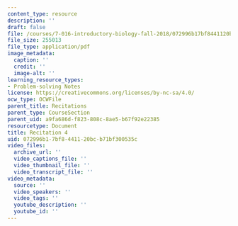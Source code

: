 ```yaml
---
content_type: resource
description: ''
draft: false
file: /courses/7-016-introductory-biology-fall-2018/072996b17bf8441120bcb71bf300535c_MIT7_016F18rec4.pdf
file_size: 255013
file_type: application/pdf
image_metadata:
  caption: ''
  credit: ''
  image-alt: ''
learning_resource_types:
- Problem-solving Notes
license: https://creativecommons.org/licenses/by-nc-sa/4.0/
ocw_type: OCWFile
parent_title: Recitations
parent_type: CourseSection
parent_uid: a9fa686d-f823-808c-8ae5-b67f92e22385
resourcetype: Document
title: Recitation 4
uid: 072996b1-7bf8-4411-20bc-b71bf300535c
video_files:
  archive_url: ''
  video_captions_file: ''
  video_thumbnail_file: ''
  video_transcript_file: ''
video_metadata:
  source: ''
  video_speakers: ''
  video_tags: ''
  youtube_description: ''
  youtube_id: ''
---
```

